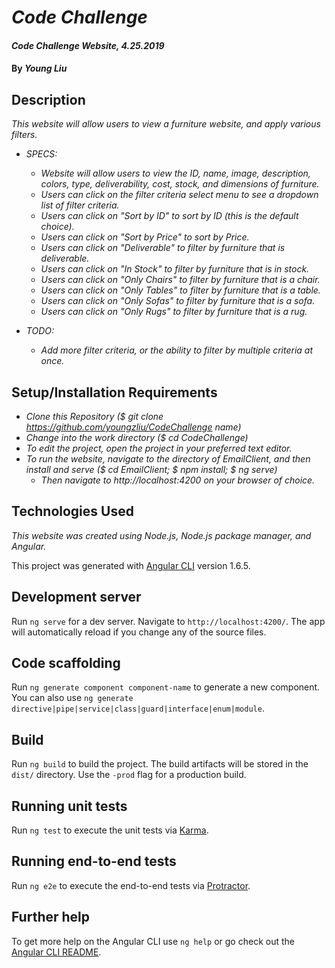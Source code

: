 # _Code Challenge_

#### _Code Challenge Website, 4.25.2019_

#### By _**Young Liu**_

## Description

_This website will allow users to view a furniture website, and apply various filters._

* _SPECS:_
  * _Website will allow users to view the ID, name, image, description, colors, type, deliverability, cost, stock, and dimensions of furniture._
  * _Users can click on the filter criteria select menu to see a dropdown list of filter criteria._
  * _Users can click on "Sort by ID" to sort by ID (this is the default choice)._
  * _Users can click on "Sort by Price" to sort by Price._
  * _Users can click on "Deliverable" to filter by furniture that is deliverable._
  * _Users can click on "In Stock" to filter by furniture that is in stock._
  * _Users can click on "Only Chairs" to filter by furniture that is a chair._
  * _Users can click on "Only Tables" to filter by furniture that is a table._
  * _Users can click on "Only Sofas" to filter by furniture that is a sofa._
  * _Users can click on "Only Rugs" to filter by furniture that is a rug._

* _TODO:_
  * _Add more filter criteria, or the ability to filter by multiple criteria at once._

## Setup/Installation Requirements
* _Clone this Repository ($ git clone https://github.com/youngzliu/CodeChallenge name)_
* _Change into the work directory ($ cd CodeChallenge)_
* _To edit the project, open the project in your preferred text editor._
* _To run the website, navigate to the directory of EmailClient, and then install and serve ($ cd EmailClient; $ npm install; $ ng serve)_
  * _Then navigate to http://localhost:4200 on your browser of choice._

## Technologies Used

_This website was created using Node.js, Node.js package manager, and Angular._

This project was generated with [Angular CLI](https://github.com/angular/angular-cli) version 1.6.5.

## Development server

Run `ng serve` for a dev server. Navigate to `http://localhost:4200/`. The app will automatically reload if you change any of the source files.

## Code scaffolding

Run `ng generate component component-name` to generate a new component. You can also use `ng generate directive|pipe|service|class|guard|interface|enum|module`.

## Build

Run `ng build` to build the project. The build artifacts will be stored in the `dist/` directory. Use the `-prod` flag for a production build.

## Running unit tests

Run `ng test` to execute the unit tests via [Karma](https://karma-runner.github.io).

## Running end-to-end tests

Run `ng e2e` to execute the end-to-end tests via [Protractor](http://www.protractortest.org/).

## Further help

To get more help on the Angular CLI use `ng help` or go check out the [Angular CLI README](https://github.com/angular/angular-cli/blob/master/README.md).